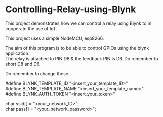 # Controlling-Relay-using-Blynk
This project demonstrates how we can control a relay using Blynk to in cooperate the use of IoT. 

This project uses a simple NodeMCU, esp8266.

The aim of this program is to be able to control GPIOs using the blynk application.  
The relay is attached to PIN D8 & the feedback PIN is D6. Do remember to short D8 and D6.

Do remember to change these 

#define BLYNK_TEMPLATE_ID "<insert_your_template_ID>"  
#define BLYNK_TEMPLATE_NAME "<insert_your_template_name>"  
#define BLYNK_AUTH_TOKEN "<insert_your_token>"  

char ssid[] = "<your_network_ID>";  
char pass[] = "<your_network_password>";  
